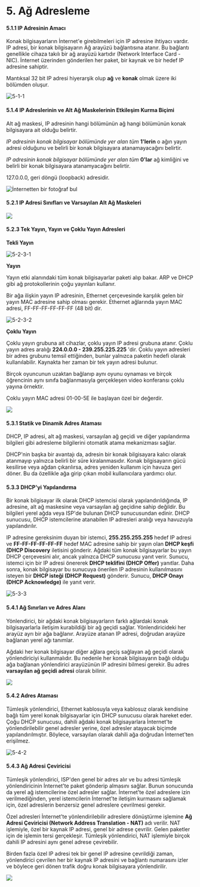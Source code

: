# 5. Ağ Adresleme

#### 5.1.1 IP Adresinin Amacı

Konak bilgisayarların İnternet'e girebilmeleri için IP adresine ihtiyacı vardır. IP adresi, bir konak bilgisayarın Ağ arayüzü bağlantısına atanır. Bu bağlantı genellikle cihaza takılı bir ağ arayüzü kartıdır (Network Interface Card - NIC). İnternet üzerinden gönderilen her paket, bir kaynak ve bir hedef IP adresine sahiptir.

Mantıksal 32 bit IP adresi hiyerarşik olup **ağ** ve **konak** olmak üzere iki bölümden oluşur.

![5-1-1](./5-Photos/5-1-1.jpeg)

#### 5.1.4 IP Adreslerinin ve Alt Ağ Maskelerinin Etkileşim Kurma Biçimi

Alt ağ maskesi, IP adresinin hangi bölümünün ağ hangi bölümünün konak bilgisayara ait olduğu belirtir.

*IP adresinin konak bilgisayar bölümünde yer alan tüm* **1'lerin** o ağın yayın adresi olduğunu ve belirli bir konak bilgisayara atanamayacağını belirtir.

*IP adresinin konak bilgisayar bölümünde yer alan tüm* **0'lar** ağ kimliğini ve belirli bir konak bilgisayara atanamyacağını belirtir.

127.0.0.0, geri döngü (loopback) adresidir.

![İnternetten bir fotoğraf bul]()

#### 5.2.1  IP Adresi Sınıfları ve Varsayılan Alt Ağ Maskeleri

![](./5-Photos/5-2-1.jpeg)

#### 5.2.3 Tek Yayın, Yayın ve Çoklu Yayın Adresleri

**Tekli Yayın**

 ![5-2-3-1](./5-Photos/5-2-3-1.jpeg)

**Yayın**

Yayın etki alanındaki tüm konak bilgisayarlar paketi alıp bakar. ARP ve DHCP gibi ağ protokollerinin çoğu yayınları kullanır.

Bir ağa ilişkin yayın IP adresinin, Ethernet çerçevesinde karşılık gelen bir yayın MAC adresine sahip olması gerekir. Ethernet ağlarında yayın MAC adresi, FF-FF-FF-FF-FF-FF (48 bit) dir.

![5-2-3-2](./5-Photos/5-2-3-2.jpeg)

**Çoklu Yayın**

Çoklu yayın grubuna ait cihazlar, çoklu yayın IP adresi grubuna atanır. Çoklu yayın adres aralığı **224.0.0.0 - 239.255.225.225** 'dir. Çoklu yayın adresleri bir adres grubunu temsil ettiğinden, bunlar yalnızca paketin hedefi olarak kullanılabilir. Kaynakta her zaman bir tek yayın adresi bulunur.

Birçok oyuncunun uzaktan bağlanıp aynı oyunu oynaması ve birçok öğrencinin aynı sınıfa bağlanmasıyla gerçekleşen video konferansı çoklu yayına örnektir.

Çoklu yayın MAC adresi 01-00-5E ile başlayan özel bir değerdir.

![](./5-Photos/5-2-3-3.jpeg)

#### 5.3.1 Statik ve Dinamik Adres Ataması

DHCP, IP adresi, alt ağ maskesi, varsayılan ağ geçidi ve diğer yapılandırma bilgileri gibi adresleme bilgilerini otomatik atama mekanizması sağlar.

DHCP'nin başka bir avantajı da, adresin bir konak bilgisayara kalıcı olarak atanmayıp yalnızca belirli bir süre kiralanmasıdır. Konak bilgisayarın gücü kesilirse veya ağdan çıkarılırsa, adres yeniden kullanım için havuza geri döner. Bu da özellikle ağa girip çıkan mobil kullanıcılara yardımcı olur.

#### 5.3.3 DHCP'yi Yapılandırma

Bir konak bilgisayar ilk olarak DHCP istemcisi olarak yapılandırıldığında, IP adresine, alt ağ maskesine veya varsayılan ağ geçidine sahip değildir. Bu bilgileri yerel ağda veya ISP'de bulunan DHCP sunucusundan edinir. DHCP sunucusu, DHCP istemcilerine atanabilen IP adresleri aralığı veya havuzuyla yapılandırılır.

IP adresine gereksinim duyan bir istemci, **255.255.255.255** hedef IP adresi ve **FF-FF-FF-FF-FF-FF** hedef MAC adresine sahip bir yayın olan **DHCP keşfi (DHCP Discovery** iletisini gönderir. Ağdaki tüm konak bilgisayarlar bu yayın DHCP çerçevesini alır, ancak yalnızca DHCP sunucusu yanıt verir. Sunucu, istemci için bir IP adresi önererek **DHCP teklifini (DHCP Offer)** yanıtlar. Daha sonra, konak bilgisayar bu sunucuya önerilen IP adresinin kullanılmasını isteyen bir **DHCP isteği (DHCP Request)** gönderir. Sunucu, **DHCP Onayı (DHCP Acknowledge)** ile yanıt verir.

![5-3-3](./5-Photos/5-3-3.jpeg)

#### 5.4.1 Ağ Sınırları ve Adres Alanı

Yönlendirici, bir ağdaki konak bilgisayarların farklı ağlardaki konak bilgisayarlarla iletişim kurabildiği bir ağ geçidi sağlar. Yönlendiricideki her arayüz ayrı bir ağa bağlanır. Arayüze atanan IP adresi, doğrudan arayüze bağlanan yerel ağı tanımlar.

Ağdaki her konak bilgisayar diğer ağlara geçiş sağlayan ağ geçidi olarak yönlendiriciyi kullanmalıdır. Bu nedenle her konak bilgisayarın bağlı olduğu ağa bağlanan yönlendirici arayüzünün IP adresini bilmesi gerekir. Bu adres **varsayılan ağ geçidi adresi** olarak bilinir.

![](./5-Photos/5-4-1.jpeg)

#### 5.4.2 Adres Ataması

Tümleşik yönlendirici, Ethernet kablosuyla veya kablosuz olarak kendisine bağlı tüm yerel konak bilgisayarlar için DHCP sunucusu olarak hareket eder. Çoğu DHCP sunucusu, dahili ağdaki konak bilgisayarlara İnternet'te yönlendirilebilir genel adresler yerine, özel adresler atayacak biçimde yapılandırılmıştır. Böylece, varsayılan olarak dahili ağa doğrudan İnternet'ten erişilmez.

![5-4-2](./5-Photos/5-4-2.jpeg)

#### 5.4.3 Ağ Adresi Çeviricisi

Tümleşik yönlendirici, ISP'den genel bir adres alır ve bu adresi tümleşik yönlendiricinin İnternet'te paket gönderip almasını sağlar. Bunun sonucunda da yerel ağ istemcilerine özel adresler sağlar. İnternet'te özel adreslere izin verilmediğinden, yerel istemcilerin İnternet'te iletişim kurmasını sağlamak için, özel adreslerin benzersiz genel adreslere çevrilmesi gerekir.

Özel adresleri İnternet'te yönlendirilebilir adreslere dönüştürme işlemine **Ağ Adresi Çeviricisi (Network Address Translation - NAT)** adı verilir. NAT işlemiyle, özel bir kaynak IP adresi, genel bir adrese çevrilir. Gelen paketler için de işlemin tersi gerçekleşir. Tümleşik yönlendirici, NAT işlemiyle birçok dahili IP adresini aynı genel adrese çevirebilir.

Birden fazla özel IP adresi tek bir genel IP adresine çevrildiği zaman, yönlendirici çevrilen her bir kaynak IP adresini ve bağlantı numarasını izler ve böylece geri dönen trafik doğru konak bilgisayara yönlendirilir.

![](./5-Photos/5-4-3.jpeg)

